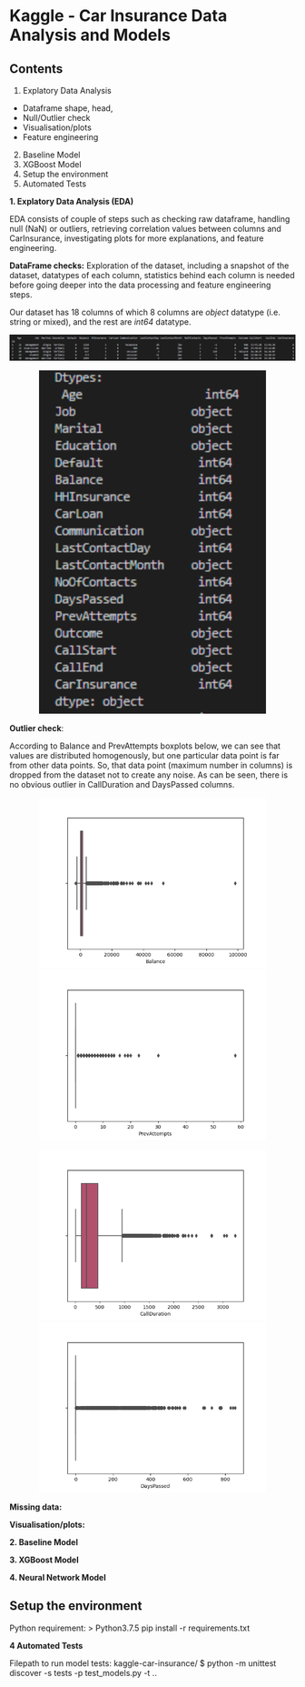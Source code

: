 # Kaggle - Car Insurance Data Analysis and Models



## Contents
1. Explatory Data Analysis
- Dataframe shape, head, 
- Null/Outlier check 
- Visualisation/plots
- Feature engineering
2. Baseline Model
3. XGBoost Model
4. Setup the environment
5. Automated Tests


**1. Explatory Data Analysis (EDA)**

EDA consists of couple of steps such as checking raw dataframe, handling null (NaN) or outliers, retrieving correlation values between columns and CarInsurance, investigating plots for more explanations, and feature engineering. 

**DataFrame checks:**
Exploration of the dataset, including a snapshot of the dataset, datatypes of each column, statistics behind each column is needed before going deeper into the data processing and feature engineering steps. 

Our dataset has 18 columns of which 8 columns are *object* datatype (i.e. string or mixed), and the rest are *int64* datatype. 

<p align="center">
    <img src="visuals/dataframe_head.png">
</p>

<p align="center">
    <img src="/visuals/dtypes_per_column.png" width=400>
</p>


    

**Outlier check**:

According to Balance and PrevAttempts boxplots below, we can see that values are distributed homogenously, but one particular data point is far from other data points. So, that data point (maximum number in columns) is dropped from the dataset not to create any noise. As can be seen, there is no obvious outlier in CallDuration and DaysPassed columns. 

<p align="center">
    <img src="/visuals/balance_boxplot.png" width=400>
    <img src="/visuals/prev_attempts_boxplot.png" width=400>
</p>

<p align="center">
    <img src="/visuals/call_duration_boxplot.png" width=400>
    <img src="/visuals/days_passed_boxplot.png" width=400>
</p>

**Missing data:**


**Visualisation/plots:**





**2. Baseline Model**


**3. XGBoost Model**

**4. Neural Network Model**


## Setup the environment

Python requirement: > Python3.7.5
pip install -r requirements.txt

**4 Automated Tests**


Filepath to run model tests: kaggle-car-insurance/
$ python -m unittest discover -s tests -p test_models.py -t ..
